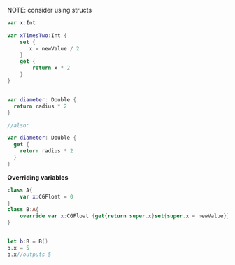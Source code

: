 
NOTE: consider using structs 


```swift
var x:Int

var xTimesTwo:Int {
    set {
       x = newValue / 2
    }
    get {
        return x * 2
    }
}


var diameter: Double {
  return radius * 2
}

//also:

var diameter: Double {
  get {
    return radius * 2
  }
}
```


**Overriding variables**

```swift
class A{
    var x:CGFloat = 0
}
class B:A{
    override var x:CGFloat {get{return super.x}set{super.x = newValue}}
}


let b:B = B()
b.x = 5
b.x//outputs 5
```

